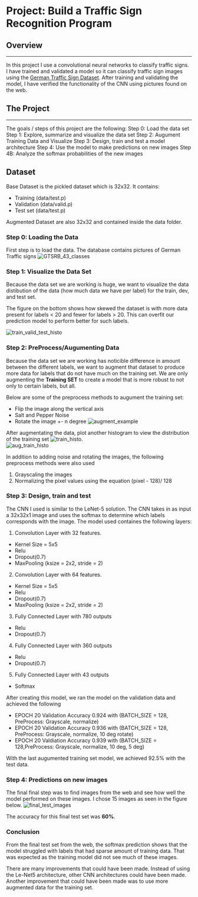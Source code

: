 # Project: Build a Traffic Sign Recognition Program

## Overview
---
In this project I use a convolutional neural networks to classify traffic signs. I have trained and validated a model so it can classify traffic sign images using the [German Traffic Sign Dataset](http://benchmark.ini.rub.de/?section=gtsrb&subsection=dataset). After training and validating the model, I have verified the functionality of the CNN using pictures found on the web.


## The Project
---
The goals / steps of this project are the following:
Step 0: Load the data set
Step 1: Explore, summarize and visualize the data set
Step 2: Augument Training Data and Visualize
Step 3: Design, train and test a model architecture
Step 4: Use the model to make predictions on new images
Step 4B: Analyze the softmax probabilities of the new images


## Dataset

Base Dataset is the pickled dataset which is 32x32. It contains:
* Training (data/test.p)
* Validation (data/valid.p)
* Test set (data/test.p)

Augmented Dataset are also 32x32 and contained inside the data folder.  


### Step 0: Loading the Data
First step is to load the data. The database contains pictures of German Traffic signs
![GTSRB_43_classes](README_images/GTSRB_43_classes.png)

### Step 1: Visualize the Data Set
Because the data set we are working is huge, we want to visualize the data distibution of the data (how much data we have per label) for the train, dev, and test set.  
  
The figure on the bottom shows how skewed the dataset is with more data present for labels < 20 and fewer for labels > 20. This can overfit our prediction model to perform better for such labels.  

![train_valid_test_histo](README_images/train_valid_test_histo.png)  

### Step 2: PreProcess/Augumenting Data 
Because the data set we are working has noticible difference in amount between the different labels, we want to augment that dataset to produce more data for labels that do not have much on the training set. We are only augmenting the **Training SET** to create a model that is more robust to not only to certain labels, but all.  

Below are some of the preprocess methods to augument the training set:
* Flip the image along the vertical axis
* Salt and Pepper Noise
* Rotate the image +- n degree
![augment_example](README_images/augment_example.png)   
  
After augmentating the data, plot another histogram to view the distribution of the training set
![train_histo.](README_images/train_histo.png)  
![aug_train_histo](README_images/aug_train_histo.png)  
  
In addition to adding noise and rotating the images, the following preprocess methods were also used
1. Grayscaling the images 
2. Normalizing the pixel values using the equation (pixel - 128)/ 128  

### Step 3: Design, train and test 
The CNN I used is similar to the LeNet-5 solution. The CNN takes in as input a 32x32x1 image and uses the softmax to determine which labels corresponds with the image. The model used containes the following layers:
1. Convolution Layer with 32 features.
* Kernel Size = 5x5
* Relu
* Dropout(0.7)
* MaxPooling (ksize = 2x2, stride = 2)
2. Convolution Layer with 64 features.
* Kernel Size = 5x5
* Relu
* Dropout(0.7)
* MaxPooling (ksize = 2x2, stride = 2)
3. Fully Connected Layer with 780 outputs
* Relu
* Dropout(0.7)
4. Fully Connected Layer with 360 outputs
* Relu
* Dropout(0.7)
5. Fully Connected Layer with 43 outputs
* Softmax

After creating this model, we ran the model on the validation data and achieved the following
* EPOCH 20 Validation Accuracy 0.924 with (BATCH_SIZE = 128, PreProcess: Grayscale, normalize)
* EPOCH 20 Validation Accuracy 0.936 with (BATCH_SIZE = 128, PreProcess: Grayscale, normalize, 10 deg rotate)
* EPOCH 20 Valdiation Accuracy 0.939 with (BATCH_SIZE = 128,PreProcess: Grayscale, normalize, 10 deg, 5 deg)
  
With the last augumented training set model, we achieved 92.5% with the test data.
  
### Step 4: Predictions on new images
The final final step was to find images from the web and see how well the model performed on these images. I chose 15 images as seen in the figure below.
![final_test_images](README_images/final_test_images.png)  
  
The accuracy for this final test set was **60%**.
  
### Conclusion
From the final test set from the web, the softmax prediction shows that the model struggled with labels that had sparse amount of training data. That was expected as the training model did not see much of these images.
  
There are many improvements that could have been made. Instead of using the Le-Net5 architecture, other CNN architectures could have been made. Another improvement that could have been made was to use more augmented data for the training set.